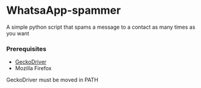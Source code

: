 # WhatsaApp-spammer
A simple python script that spams a message to a contact as many times as you want

### Prerequisites
* [GeckoDriver](https://github.com/mozilla/geckodriver/releases)
* Mozilla Firefox

GeckoDriver must be moved in PATH
